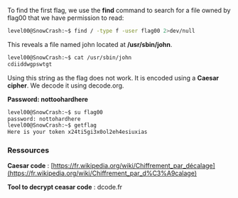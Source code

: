 To find the first flag, we use the **find** command to search for a file owned by flag00 that we have permission to read:

```bash
level00@SnowCrash:~$ find / -type f -user flag00 2>dev/null
```

This reveals a file named john located at **/usr/sbin/john**.

```bash
level00@SnowCrash:~$ cat /usr/sbin/john
cdiiddwgpswtgt
```

Using this string as the flag does not work. It is encoded using a **Caesar cipher**. We decode it using decode.org. 

**Password: nottoohardhere**

```bash
level00@SnowCrash:~$ su flag00
password: nottohardhere
level00@SnowCrash:~$ getflag
Here is your token x24ti5gi3x0ol2eh4esiuxias
```

### Ressources

**Caesar code** : [https://fr.wikipedia.org/wiki/Chiffrement_par_décalage](https://fr.wikipedia.org/wiki/Chiffrement_par_d%C3%A9calage)

**Tool to decrypt ceasar code** : dcode.fr

